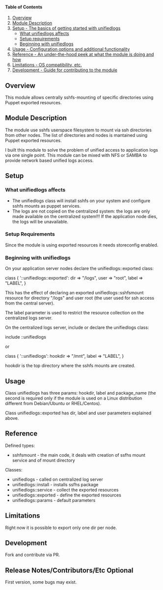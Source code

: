 #### Table of Contents

1. [Overview](#overview)
2. [Module Description](#module-description)
3. [Setup - The basics of getting started with unifiedlogs](#setup)
    * [What unifiedlogs affects](#what-unifiedlogs-affects)
    * [Setup requirements](#setup-requirements)
    * [Beginning with unifiedlogs](#beginning-with-unifiedlogs)
4. [Usage - Configuration options and additional functionality](#usage)
5. [Reference - An under-the-hood peek at what the module is doing and how](#reference)
5. [Limitations - OS compatibility, etc.](#limitations)
6. [Development - Guide for contributing to the module](#development)

## Overview

This module allows centrally sshfs-mounting of specific directories using Puppet exported resources.

## Module Description

The module use sshfs userspace filesystem to mount via ssh directories from other nodes. The list of directories and nodes is mantained using Puppet exported resources.

I built this module to solve the problem of unified access to application logs via one single point. This module can be mixed with NFS or SAMBA to provide network based unified logs access.

## Setup

### What unifiedlogs affects

* The unifiedlogs class will install sshfs on your system and configure sshfs mounts as puppet services.
* The logs are not copied on the centralized system: the logs are only made available on the centralized system!!! If the application node dies, the logs will be unavailable.

### Setup Requirements

Since the module is using exported resources it needs storeconfig enabled.

### Beginning with unifiedlogs

On your application server nodes declare the unifiedlogs::exported class:

class { '::unifiedlogs::exported':
    dir   => "/logs",
    user  => "root",
    label => "LABEL", 
}

This has the effect of declaring an exported unifiedlogs::sshfsmount resource for directory "/logs" and user root (the user used for ssh access from the central server).

The label parameter is used to restrict the resource collection on the centralized logs server.

On the centralized logs server, include or declare the unifiedlogs class:

include ::unifiedlogs

or 

class { '::unifiedlogs':
        hookdir => "/mnt",
        label   => "LABEL",
}

hookdir is the top directory where the sshfs mounts are created.

## Usage

Class unifiedlogs has three params: hookdir, label and package_name (the second is required only if the module is used on a Linux distribution different from Debian/Ubuntu or RHEL/Centos).

Class unifiedlogs::exported has dir, label and user parameters explained above.


## Reference

Defined types:

  * sshfsmount - the main code, it deals with creation of ssfhs mount service and of mount directory

Classes:
  
  * unifiedlogs - called on centralized log server
  * unifiedlogs::install - installs ssfhs package
  * unifiedlogs::service - collect the exported resources
  * unifiedlogs::exported - define the exported resources 
  * unifiedlogs::params - default parameters

## Limitations

Right now it is possible to export only one dir per node.

## Development

Fork and contribute via PR.

## Release Notes/Contributors/Etc **Optional**

First version, some bugs may exist.
